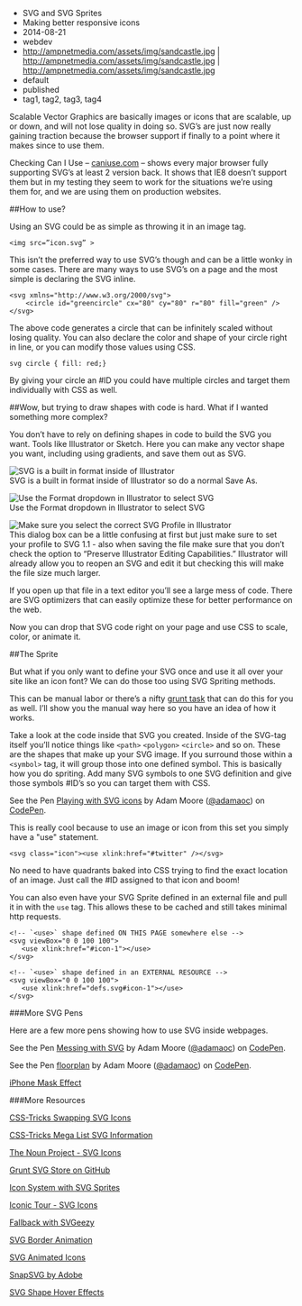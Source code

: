 * SVG and SVG Sprites
* Making better responsive icons
* 2014-08-21
* webdev
* http://ampnetmedia.com/assets/img/sandcastle.jpg | http://ampnetmedia.com/assets/img/sandcastle.jpg | http://ampnetmedia.com/assets/img/sandcastle.jpg
* default
* published
* tag1, tag2, tag3, tag4

Scalable Vector Graphics are basically images or icons that are scalable, up or down, and will not lose quality in doing so. SVG’s are just now really gaining traction because the browser support if finally to a point where it makes since to use them. 

Checking Can I Use – [caniuse.com](http://caniuse.com/#search=svg) – shows every major browser fully supporting SVG’s at least 2 version back. It shows that IE8 doesn’t support them but in my testing they seem to work for the situations we’re using them for, and we are using them on production websites. 

##How to use?

Using an SVG could be as simple as throwing it in an image tag. 

```
<img src=”icon.svg” >
```

This isn’t the preferred way to use SVG’s though and can be a little wonky in some cases. There are many ways to use SVG’s on a page and the most simple is declaring the SVG inline.   

```
<svg xmlns="http://www.w3.org/2000/svg">
    <circle id="greencircle" cx="80" cy="80" r="80" fill="green" />
</svg>
```    

The above code generates a circle that can be infinitely scaled without losing quality. You can also declare the color and shape of your circle right in line, or you can modify those values using CSS.   

```
svg circle { fill: red;}
```   

By giving your circle an #ID you could have multiple circles and target them individually with CSS as well. 

##Wow, but trying to draw shapes with code is hard. What if I wanted something more complex?

You don’t have to rely on defining shapes in code to build the SVG you want. Tools like Illustrator or Sketch. Here you can make any vector shape you want, including using gradients, and save them out as SVG. 

![SVG is a built in format inside of Illustrator](http://ampnetmedia.com/assets/img/SVG/SVG-illustrator-saveas-ampnet.jpg)   
SVG is a built in format inside of Illustrator so do a normal Save As.

![Use the Format dropdown in Illustrator to select SVG](http://ampnetmedia.com/assets/img/SVG/SVG-illustrator-format-svg-ampnet.jpg)   
Use the Format dropdown in Illustrator to select SVG

![Make sure you select the correct SVG Profile in Illustrator](http://ampnetmedia.com/assets/img/SVG/SVG-illustrator-svg-profile-ampnet.jpg)   
This dialog box can be a little confusing at first but just make sure to set your profile to SVG 1.1 - also when saving the file make sure that you don’t check the option to “Preserve Illustrator Editing Capabilities.” Illustrator will already allow you to reopen an SVG and edit it but checking this will make the file size much larger.  

If you open up that file in a text editor you’ll see a large mess of code. There are SVG optimizers that can easily optimize these for better performance on the web. 

Now you can drop that SVG code right on your page and use CSS to scale, color, or animate it. 

##The Sprite

But what if you only want to define your SVG once and use it all over your site like an icon font? We can do those too using SVG Spriting methods.

This can be manual labor or there’s a nifty [grunt task](https://github.com/FWeinb/grunt-svgstore) that can do this for you as well. I’ll show you the manual way here so you have an idea of how it works. 

Take a look at the code inside that SVG you created. Inside of the SVG-tag itself you’ll notice things like `<path>` `<polygon>` `<circle>` and so on.  These are the shapes that make up your SVG image. If you surround those within a `<symbol>` tag, it will group those into one defined symbol. This is basically how you do spriting. Add many SVG symbols to one SVG definition and give those symbols #ID’s so you can target them with CSS. 

<p data-height="268" data-theme-id="0" data-slug-hash="hoKBq" data-default-tab="result" class='codepen'>See the Pen <a href='http://codepen.io/adamaoc/pen/hoKBq/'>Playing with SVG icons</a> by Adam Moore (<a href='http://codepen.io/adamaoc'>@adamaoc</a>) on <a href='http://codepen.io'>CodePen</a>.</p>
<script async src="//codepen.io/assets/embed/ei.js"></script>

This is really cool because to use an image or icon from this set you simply have a "use" statement.

```
<svg class="icon"><use xlink:href="#twitter" /></svg>
```

No need to have quadrants baked into CSS trying to find the exact location of an image. Just call the #ID assigned to that icon and boom!

You can also even have your SVG Sprite defined in an external file and pull it in with the `use` tag. This allows these to be cached and still takes minimal http requests. 

```
<!-- `<use>` shape defined ON THIS PAGE somewhere else -->
<svg viewBox="0 0 100 100">
   <use xlink:href="#icon-1"></use>
</svg>

<!-- `<use>` shape defined in an EXTERNAL RESOURCE -->
<svg viewBox="0 0 100 100">
   <use xlink:href="defs.svg#icon-1"></use>
</svg>
```

###More SVG Pens

Here are a few more pens showing how to use SVG inside webpages.   


<p data-height="268" data-theme-id="0" data-slug-hash="hIqxG" data-default-tab="result" class='codepen'>See the Pen <a href='http://codepen.io/adamaoc/pen/hIqxG/'>Messing with SVG</a> by Adam Moore (<a href='http://codepen.io/adamaoc'>@adamaoc</a>) on <a href='http://codepen.io'>CodePen</a>.</p>
<script async src="//codepen.io/assets/embed/ei.js"></script>


<p data-height="268" data-theme-id="0" data-slug-hash="tuCGk" data-default-tab="result" class='codepen'>See the Pen <a href='http://codepen.io/adamaoc/pen/tuCGk/'>floorplan</a> by Adam Moore (<a href='http://codepen.io/adamaoc'>@adamaoc</a>) on <a href='http://codepen.io'>CodePen</a>.</p>
<script async src="//codepen.io/assets/embed/ei.js"></script>

[iPhone Mask Effect](http://codepen.io/jhoward/full/jyeFr/)


###More Resources

[CSS-Tricks Swapping SVG Icons](http://css-tricks.com/swapping-svg-icons/)   

[CSS-Tricks Mega List SVG Information](http://css-tricks.com/mega-list-svg-information/)

[The Noun Project - SVG Icons](http://thenounproject.com/)

[Grunt SVG Store on GitHub](https://github.com/FWeinb/grunt-svgstore)

[Icon System with SVG Sprites](http://css-tricks.com/svg-sprites-use-better-icon-fonts/)

[Iconic Tour - SVG Icons](https://useiconic.com/tour/)

[Fallback with SVGeezy](http://benhowdle.im/svgeezy/)

[SVG Border Animation](http://tympanus.net/Tutorials/BorderAnimationSVG/)

[SVG Animated Icons](http://tympanus.net/Development/AnimatedSVGIcons/)

[SnapSVG by Adobe](http://snapsvg.io/demos/)

[SVG Shape Hover Effects](http://tympanus.net/Tutorials/ShapeHoverEffectSVG/)